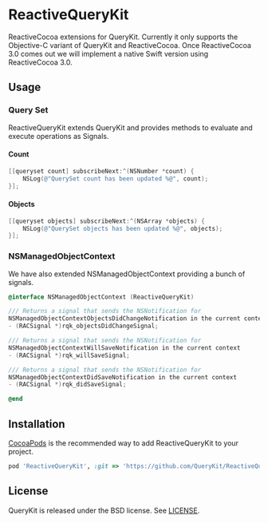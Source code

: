 ReactiveQueryKit
================

ReactiveCocoa extensions for QueryKit. Currently it only supports the
Objective-C variant of QueryKit and ReactiveCocoa. Once ReactiveCocoa 3.0 comes
out we will implement a native Swift version using ReactiveCocoa 3.0.

## Usage

### Query Set

ReactiveQueryKit extends QueryKit and provides methods to evaluate and execute
operations as Signals.

#### Count

```objective-c
[[queryset count] subscribeNext:^(NSNumber *count) {
    NSLog(@"QuerySet count has been updated %@", count);
}];
```

#### Objects

```objective-c
[[queryset objects] subscribeNext:^(NSArray *objects) {
    NSLog(@"QuerySet objects has been updated %@", objects);
}];
```

### NSManagedObjectContext

We have also extended NSManagedObjectContext providing a bunch of signals.

```objective-c
@interface NSManagedObjectContext (ReactiveQueryKit)

/// Returns a signal that sends the NSNotification for
NSManagedObjectContextObjectsDidChangeNotification in the current context
- (RACSignal *)rqk_objectsDidChangeSignal;

/// Returns a signal that sends the NSNotification for
NSManagedObjectContextWillSaveNotification in the current context
- (RACSignal *)rqk_willSaveSignal;

/// Returns a signal that sends the NSNotification for
NSManagedObjectContextDidSaveNotification in the current context
- (RACSignal *)rqk_didSaveSignal;

@end
```

## Installation

[CocoaPods](http://cocoapods.org) is the recommended way to add
ReactiveQueryKit to your project.

```ruby
pod 'ReactiveQueryKit', :git => 'https://github.com/QueryKit/ReactiveQueryKit'
```

## License

QueryKit is released under the BSD license. See [LICENSE](LICENSE).

